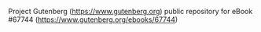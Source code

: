Project Gutenberg (https://www.gutenberg.org) public repository for
eBook #67744 (https://www.gutenberg.org/ebooks/67744)
